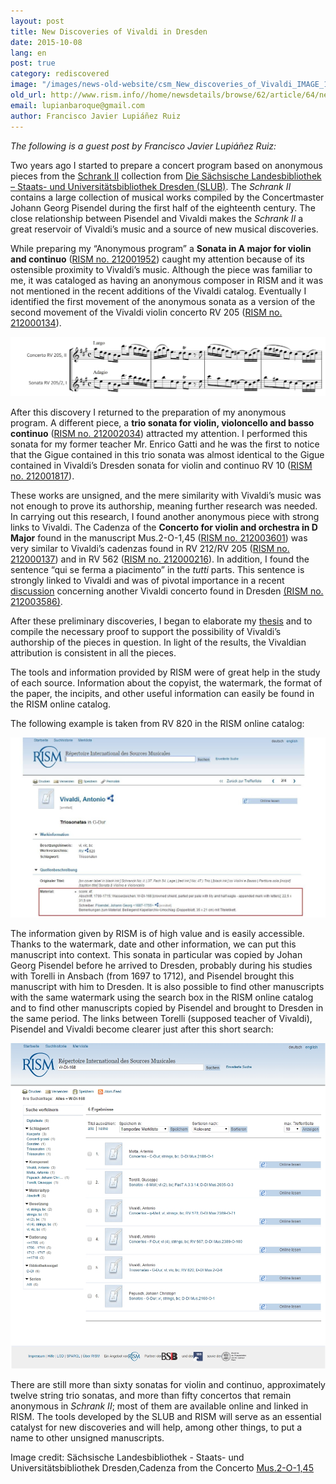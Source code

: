 ```yaml
---
layout: post
title: New Discoveries of Vivaldi in Dresden
date: 2015-10-08
lang: en
post: true
category: rediscovered
image: "/images/news-old-website/csm_New_discoveries_of_Vivaldi_IMAGE_1_Cadenza_6fe7db03fb.jpg"
old_url: http://www.rism.info//home/newsdetails/browse/62/article/64/new-discoveries-of-vivaldi-in-dresden.html
email: lupianbaroque@gmail.com
author: Francisco Javier Lupiáñez Ruiz
---
```


_The following is a guest post by Francisco Javier Lupiáñez Ruiz:_

Two years ago I started to prepare a concert program based on anonymous pieces from the [Schrank II](http://hofmusik.slub-dresden.de/en/themen/schrank-ii/) collection from [Die Sächsische Landesbibliothek – Staats- und Universitätsbibliothek Dresden (SLUB)](http://www.slub-dresden.de/). The _Schrank II_ contains a large collection of musical works compiled by the Concertmaster Johann Georg Pisendel during the first half of the eighteenth century. The close relationship between Pisendel and Vivaldi makes the _Schrank II_ a great reservoir of Vivaldi’s music and a source of new musical discoveries.

While preparing my “Anonymous program” a **Sonata in A major for violin and continuo** ([RISM no. 212001952](https://opac.rism.info/search?id=212001952)) caught my attention because of its ostensible proximity to Vivaldi’s music. Although the piece was familiar to me, it was cataloged as having an anonymous composer in RISM and it was not mentioned in the recent additions of the Vivaldi catalog. Eventually I identified the first movement of the anonymous sonata as a version of the second movement of the Vivaldi violin concerto RV 205 ([RISM no. 212000134](https://opac.rism.info/search?id=212000134)).

![RV 205](/resources-old-website/news/New_discoveries_of_Vivaldi_EXAMPLE_1_RV_205_and_RV_205-2.JPG)

After this discovery I returned to the preparation of my anonymous program. A different piece, a **trio sonata for violin, violoncello and basso continuo** ([RISM no. 212002034](https://opac.rism.info/search?id=212002034)) attracted my attention. I performed this sonata for my former teacher Mr. Enrico Gatti and he was the first to notice that the Gigue contained in this trio sonata was almost identical to the Gigue contained in Vivaldi’s Dresden sonata for violin and continuo RV 10 ([RISM no. 212001817](https://opac.rism.info/search?id=212001817)).

These works are unsigned, and the mere similarity with Vivaldi’s music was not enough to prove its authorship, meaning further research was needed. In carrying out this research, I found another anonymous piece with strong links to Vivaldi. The Cadenza of the **Concerto for violin and orchestra in D Major** found in the manuscript Mus.2-O-1,45 ([RISM no. 212003601](https://opac.rism.info/search?id=212003601)) was very similar to Vivaldi’s cadenzas found in RV 212/RV 205 ([RISM no. 212000137](https://opac.rism.info/search?id=212000137)) and in RV 562 ([RISM no. 212000216](https://opac.rism.info/search?id=212000216)). In addition, I found the sentence “qui se ferma a piacimento” in the _tutti_ parts. This sentence is strongly linked to Vivaldi and was of pivotal importance in a recent [discussion](https://blog.slub-dresden.de/en/beitrag/2012/07/04/wieviel-vivaldi-musikhandschrift-bietet-neuen-diskussionsstoff-fuer-die-forschung/) concerning another Vivaldi concerto found in Dresden [(RISM no. 212003586)](https://opac.rism.info/search?id=212003586).

After these preliminary discoveries, I began to elaborate my [thesis](https://www.academia.edu/15764136/New_Discoveries_of_Vivaldi_in_Dresden) and to compile the necessary proof to support the possibility of Vivaldi’s authorship of the pieces in question. In light of the results, the Vivaldian attribution is consistent in all the pieces.

The tools and information provided by RISM were of great help in the study of each source. Information about the copyist, the watermark, the format of the paper, the incipits, and other useful information can easily be found in the RISM online catalog.

The following example is taken from RV 820 in the RISM online catalog:

![RV 820](/resources-old-website/news/New_discoveries_of_Vivaldi_EXAMPLE_2_Rism_Rv_820_material.JPG)


The information given by RISM is of high value and is easily accessible. Thanks to the watermark, date and other information, we can put this manuscript into context. This sonata in particular was copied by Johan Georg Pisendel before he arrived to Dresden, probably during his studies with Torelli in Ansbach (from 1697 to 1712), and Pisendel brought this manuscript with him to Dresden. It is also possible to find other manuscripts with the same watermark using the search box in the RISM online catalog and to find other manuscripts copied by Pisendel and brought to Dresden in the same period. The links between Torelli (supposed teacher of Vivaldi), Pisendel and Vivaldi become clearer just after this short search:

![Torelli](/resources-old-website/news/New_discoveries_of_Vivaldi_EXAMPLE_3_Rism_Watermark.jpg)


There are still more than sixty sonatas for violin and continuo, approximately twelve string trio sonatas, and more than fifty concertos that remain anonymous in _Schrank II_; most of them are available online and linked in RISM. The tools developed by the SLUB and RISM will serve as an essential catalyst for new discoveries and will help, among other things, to put a name to other unsigned manuscripts.

Image credit: Sächsische Landesbibliothek - Staats- und Universitätsbibliothek Dresden,Cadenza from the Concerto [Mus.2-O-1,45](http://digital.slub-dresden.de/werkansicht/dlf/25738/1/cache.off)


